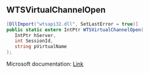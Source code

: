 ## WTSVirtualChannelOpen

```csharp
[DllImport("wtsapi32.dll", SetLastError = true)]
public static extern IntPtr WTSVirtualChannelOpen(
   IntPtr hServer,
   int SessionId,
   string pVirtualName
);
```

Microsoft documentation: [Link](https://docs.microsoft.com/en-us/windows/win32/api/wtsapi32/nf-wtsapi32-wtsvirtualchannelopen)
